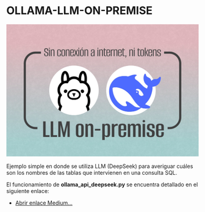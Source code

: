 # OLLAMA-LLM-ON-PREMISE

![imagen](https://github.com/bernabeudario/OLLAMA-LLM-ON-PREMISE/blob/main/img-portada.jpg?raw=true)

Ejemplo simple en donde se utiliza LLM (DeepSeek) para averiguar cuáles son los nombres de las tablas que intervienen en una consulta SQL.

El funcionamiento de **ollama_api_deepseek.py** se encuentra detallado en el siguiente enlace:
* [Abrir enlace Medium...](https://medium.com/@dariobernabeu/ollama-instalar-ejecutar-llm-on-premise-c2cbea92906b)
